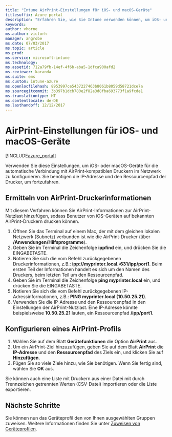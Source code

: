 ```yaml
---
title: "Intune AirPrint-Einstellungen für iOS- und macOS-Geräte"
titlesuffix: Azure portal
description: "Erfahren Sie, wie Sie Intune verwenden können, um iOS- und macOS-Geräte automatisch mit AirPrint-kompatiblen Druckern zu verbinden.\""
keywords: 
author: vhorne
ms.author: victorh
manager: angrobe
ms.date: 07/03/2017
ms.topic: article
ms.prod: 
ms.service: microsoft-intune
ms.technology: 
ms.assetid: 712a79fb-14ef-4f6b-aba5-1dfca900afd2
ms.reviewer: karanda
ms.suite: ems
ms.custom: intune-azure
ms.openlocfilehash: 8953997ce5437227463b8061b8059d58721dce7a
ms.sourcegitcommit: 3b397b1dcb780e2f82a3d8fba693773f1a9fcde1
ms.translationtype: HT
ms.contentlocale: de-DE
ms.lasthandoff: 12/12/2017
---
```

# <a name="airprint-settings-for-ios-and-macos-devices"></a>AirPrint-Einstellungen für iOS- und macOS-Geräte

[!INCLUDE[azure_portal](./includes/azure_portal.md)]

Verwenden Sie diese Einstellungen, um iOS- oder macOS-Geräte für die automatische Verbindung mit AirPrint-kompatiblen Druckern im Netzwerk zu konfigurieren. Sie benötigen die IP-Adresse und den Ressourcenpfad der Drucker, um fortzufahren.

## <a name="find-airprint-printer-information"></a>Ermitteln von AirPrint-Druckerinformationen

Mit diesem Verfahren können Sie AirPrint-Informationen zur AirPrint-Nutzlast hinzufügen, sodass Benutzer von iOS-Geräten auf bekannten AirPrint-Druckern drucken können.

1. Öffnen Sie das Terminal auf einem Mac, der mit dem gleichen lokalen Netzwerk (Subnetz) verbunden ist wie die AirPrint-Drucker (über **/Anwendungen/Hilfsprogramme**).
2. Geben Sie im Terminal die Zeichenfolge **ippfind** ein, und drücken Sie die EINGABETASTE.
3. Notieren Sie sich die vom Befehl zurückgegebenen Druckerinformationen, z.B.: **ipp://myprinter.local.:631/ipp/port1**. Beim ersten Teil der Informationen handelt es sich um den Namen des Druckers, beim letzten Teil um den Ressourcenpfad.
4. Geben Sie im Terminal die Zeichenfolge **ping myprinter.local** ein, und drücken Sie die EINGABETASTE.
5. Notieren Sie sich die vom Befehl zurückgegebenen IP-Adressinformationen, z.B.: **PING myprinter.local (10.50.25.21)**.
6. Verwenden Sie die IP-Adresse und den Ressourcenpfad in den Einstellungen der AirPrint-Nutzlast. Eine IP-Adresse könnte beispielsweise **10.50.25.21** lauten, ein Ressourcenpfad **/ipp/port1**.

## <a name="configure-an-airprint-profile"></a>Konfigurieren eines AirPrint-Profils

1. Wählen Sie auf dem Blatt **Gerätefunktionen** die Option **AirPrint** aus.
2. Um ein AirPrint-Ziel hinzuzufügen, geben Sie auf dem Blatt **AirPrint** die **IP-Adresse** und den **Ressourcenpfad** des Ziels ein, und klicken Sie auf **Hinzufügen**.
3. Fügen Sie so viele Ziele hinzu, wie Sie benötigen. Wenn Sie fertig sind, wählen Sie **OK** aus.

Sie können auch eine Liste mit Druckern aus einer Datei mit durch Trennzeichen getrennten Werten (CSV-Datei) importieren oder die Liste exportieren.


## <a name="next-steps"></a>Nächste Schritte

Sie können nun das Geräteprofil den von Ihnen ausgewählten Gruppen zuweisen. Weitere Informationen finden Sie unter [Zuweisen von Geräteprofilen](device-profile-assign.md).